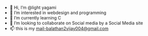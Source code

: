 - 👋 Hi, I’m @light yagami
- 👀 I’m interested in webdesign and programming
- 🌱 I’m currently learning C
- 💞️ I’m looking to collaborate on Social media by a Social Media site
- 📫 this is my mail-balathan2vijay004@gmail.com

<!---
masspravee/masspravee is a ✨ special ✨ repository because its `README.md` (this file) appears on your GitHub profile.
You can click the Preview link to take a look at your changes.
--->
